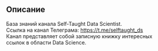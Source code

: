 ## Описание
База знаний канала Self-Taught Data Scientist.<br>
Ссылка на канал Телеграма: https://t.me/selftaught_ds<br>
Канал представляет собой записную книжку интересных<br>
ссылок в области Data Science.<br>
